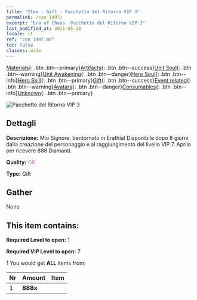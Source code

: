 ```yaml
---
title: "Item - Gift - Pacchetto del Ritorno VIP 3"
permalink: /con_1497/
excerpt: "Era of Chaos  Pacchetto del Ritorno VIP 3"
last_modified_at: 2021-05-28
locale: it
ref: "con_1497.md"
toc: false
classes: wide
---
```

 [Materials](/ItemsIT/){: .btn .btn--primary}[Artifacts](/ItemsIT/Artifacts/){: .btn .btn--success}[Unit Soul](/ItemsIT/UnitSoul/){: .btn .btn--warning}[Unit Awakening](/ItemsIT/UnitAwakening/){: .btn .btn--danger}[Hero Soul](/ItemsIT/HeroSoul/){: .btn .btn--info}[Hero Skill](/ItemsIT/HeroSkill/){: .btn .btn--primary}[Gift](/ItemsIT/Gift/){: .btn .btn--success}[Event related](/ItemsIT/Events/){: .btn .btn--warning}[Avatars](/ItemsIT/Avatars/){: .btn .btn--danger}[Consumables](/ItemsIT/Consumables/){: .btn .btn--info}[Unknown](/ItemsIT/Unknown/){: .btn .btn--primary}

 ![Pacchetto del Ritorno VIP 3](/images/t/i_905001.png)

## Dettagli
 **Descrizione:** Mio Signore, bentornato in Erathia! Disponibile dopo 8 giorni dalla creazione del personaggio e al raggiungimento del livello VIP 7. Aprilo per ricevere 888 Diamanti.

 **Quality:** <span style="color: #DA70D6">OK</span>

 **Type:** Gift

## Gather

  None

## This item contains:

 **Required Level to open:** 1

 **Required VIP Level to open:** 7

 1 You would get **ALL** items  from:

  | Nr | Amount |     Item    |
  |:---|:-------|:------------|
  | 1 |  **888x** | <i class="fas fa-gem"/> |  | 

